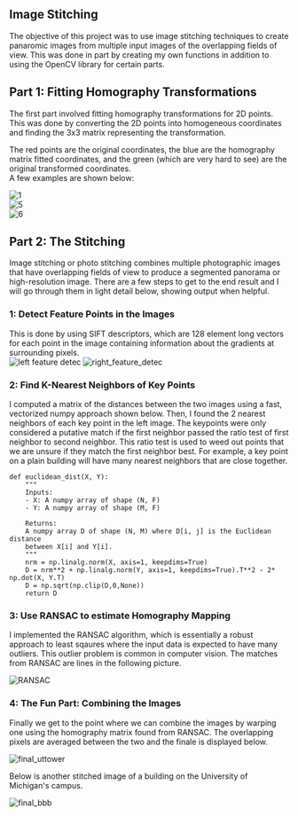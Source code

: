 ## Image Stitching

The objective of this project was to use image stitching techniques to create panaromic images from multiple input images of the overlapping fields of view.
This was done in part by creating my own functions in addition to using the OpenCV library for certain parts.

## Part 1: Fitting Homography Transformations
The first part involved fitting homography transformations for 2D points.  This was done by converting the 2D points into
homogeneous coordinates and finding the 3x3 matrix representing the transformation.

The red points are the original coordinates, the blue are the homography matrix fitted coordinates, and the green 
(which are very hard to see) are the original transformed coordinates.  
A few examples are shown below:  

![1](case_0.png)  
![5](case_5.png)  
![6](case_6.png)  

## Part 2: The Stitching
Image stitching or photo stitching combines multiple photographic images that have overlapping fields of
view to produce a segmented panorama or high-resolution image.  There are a few steps to get to the end result and I will go through them in light detail below, showing output when helpful.

### 1: Detect Feature Points in the Images
This is done by using SIFT descriptors, which are 128 element long vectors for each point in the image containing information about the gradients at surrounding pixels.  
![left feature detec](uttower_left_descriptor.jpg)  ![right_feature_detec](uttower_right_descriptor.jpg)

### 2: Find K-Nearest Neighbors of Key Points
I computed a matrix of the distances between the two images using a fast, vectorized numpy approach shown below. Then, I found the 2 nearest neighbors of each key point in the left image.  The keypoints were only considered a putative match if the first neighbor passed the ratio test of first neighbor to second neighbor.  This ratio test is used to weed out points that we are unsure if they match the first neighbor best.  For example, a key point on a plain building will have many nearest neighbors that are close together.  
```
def euclidean_dist(X, Y):
    """
    Inputs:
    - X: A numpy array of shape (N, F)
    - Y: A numpy array of shape (M, F)

    Returns:
    A numpy array D of shape (N, M) where D[i, j] is the Euclidean distance
    between X[i] and Y[i].
    """
    nrm = np.linalg.norm(X, axis=1, keepdims=True)
    D = nrm**2 + np.linalg.norm(Y, axis=1, keepdims=True).T**2 - 2* np.dot(X, Y.T)
    D = np.sqrt(np.clip(D,0,None))
    return D
```

### 3: Use RANSAC to estimate Homography Mapping
I implemented the RANSAC algorithm, which is essentially a robust approach to least sqaures where the input data is expected to have many outliers.  This outlier problem is common in computer vision.  The matches from RANSAC are lines in the following picture.  

![RANSAC](uttower_matches.jpg)  

### 4: The Fun Part: Combining the Images
Finally we get to the point where we can combine the images by warping one using the homography matrix found from RANSAC.  The overlapping pixels are averaged between the two and the finale is displayed below.  

![final_uttower](uttower.jpg)

Below is another stitched image of a building on the University of Michigan's campus.  

![final_bbb](bbb.jpg)
